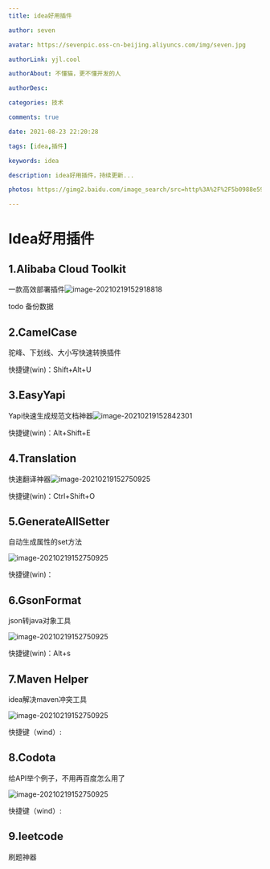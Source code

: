 ```yaml
---
title: idea好用插件

author: seven

avatar: https://sevenpic.oss-cn-beijing.aliyuncs.com/img/seven.jpg

authorLink: yjl.cool

authorAbout: 不懂猫，更不懂开发的人

authorDesc: 

categories: 技术

comments: true

date: 2021-08-23 22:20:28

tags: [idea,插件]

keywords: idea

description: idea好用插件，持续更新...

photos: https://gimg2.baidu.com/image_search/src=http%3A%2F%2F5b0988e595225.cdn.sohucs.com%2Fimages%2F20181027%2F2b70f032cb584465930a89ebb5e9aec4.jpeg&refer=http%3A%2F%2F5b0988e595225.cdn.sohucs.com&app=2002&size=f9999,10000&q=a80&n=0&g=0n&fmt=jpeg?sec=1632762267&t=c2949c3f04a172a7853989f615174fb2

---
```

# Idea好用插件

## 1.Alibaba Cloud Toolkit

一款高效部署插件![image-20210219152918818](https://sevenpic.oss-cn-beijing.aliyuncs.com/img/image-20210219152918818.png)

todo 备份数据

## 2.CamelCase

驼峰、下划线、大小写快速转换插件

快捷键(win)：Shift+Alt+U

## 3.EasyYapi

Yapi快速生成规范文档神器![image-20210219152842301](https://sevenpic.oss-cn-beijing.aliyuncs.com/img/image-20210219152842301.png)

快捷键(win)：Alt+Shift+E

## 4.Translation

快速翻译神器![image-20210219152750925](https://sevenpic.oss-cn-beijing.aliyuncs.com/img/image-20210219152750925.png)

快捷键(win)：Ctrl+Shift+O

## 5.GenerateAllSetter

自动生成属性的set方法

![image-20210219152750925](https://pic2.zhimg.com/50/v2-2f5153261f28215735ae8333e6f37fc3_hd.gif?source=1940ef5c)

快捷键(win)：

## 6.GsonFormat

json转java对象工具

![image-20210219152750925](https://pic3.zhimg.com/50/v2-05c07e90211b6bcd72b69bbc5bf056f7_hd.gif?source=1940ef5c)

快捷键(win)：Alt+s

## 7.Maven Helper

idea解决maven冲突工具

![image-20210219152750925](https://pic2.zhimg.com/50/v2-5fcddd1d14891cd6363d33ef811ee00c_hd.gif?source=1940ef5c)

快捷键（wind）:

## 8.Codota

给API举个例子，不用再百度怎么用了

![image-20210219152750925](https://pic2.zhimg.com/50/v2-6623770f0a3f026699ae911598ffdbf2_hd.gif?source=1940ef5c)

快捷键（wind）:

## 9.leetcode

刷题神器
